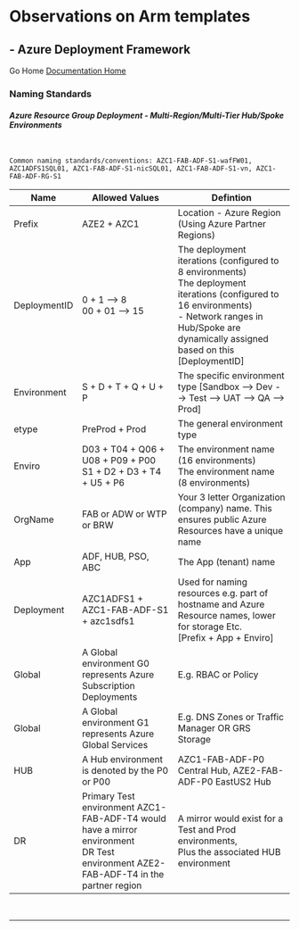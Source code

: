 #  Observations on Arm templates # 

## - Azure Deployment Framework ## 
Go Home [Documentation Home](./ARM.md)

### Naming Standards

#### *Azure Resource Group Deployment - Multi-Region/Multi-Tier Hub/Spoke Environments*
<br/>


    Common naming standards/conventions: AZC1-FAB-ADF-S1-wafFW01, AZC1ADFS1SQL01, AZC1-FAB-ADF-S1-nicSQL01, AZC1-FAB-ADF-S1-vn, AZC1-FAB-ADF-RG-S1

|Name |Allowed Values |Defintion |
|---|---|---|
|Prefix |AZE2 + AZC1|Location - Azure Region (Using Azure Partner Regions) |
|DeploymentID |0 + 1 --> 8 <br/> 00 + 01 --> 15|The deployment iterations (configured to 8 environments) <br/>The deployment iterations (configured to 16 environments)<br/>- Network ranges in Hub/Spoke are dynamically assigned based on this [DeploymentID] |
|Environment|S + D + T + Q + U + P |The specific environment type [Sandbox --> Dev --> Test --> UAT --> QA --> Prod]|
|etype|PreProd + Prod|The general environment type |
|Enviro |D03 + T04 + Q06 + U08 + P09 + P00 <br/>S1 + D2 + D3 + T4 + U5 + P6 |The environment name (16 environments)<br/>The environment name (8 environments)|
|OrgName|FAB or ADW or WTP or BRW|Your 3 letter Organization (company) name. This ensures public Azure Resources have a unique name|
|App|ADF, HUB, PSO, ABC|The App (tenant) name|
|Deployment | AZC1ADFS1 + AZC1-FAB-ADF-S1 + azc1sdfs1 | Used for naming resources e.g. part of hostname and Azure Resource names, lower for storage Etc.<br/> [Prefix + App + Enviro]|
|Global|A Global environment G0 represents Azure Subscription Deployments|E.g. RBAC or Policy|
|Global|A Global environment G1 represents Azure Global Services|E.g. DNS Zones or Traffic Manager OR GRS Storage|
|HUB|A Hub environment is denoted by the P0 or P00|AZC1-FAB-ADF-P0 Central Hub, AZE2-FAB-ADF-P0 EastUS2 Hub|
|DR|Primary Test environment AZC1-FAB-ADF-T4 would have a mirror environment<br/>DR Test environment AZE2-FAB-ADF-T4 in the partner region|A mirror would exist for a Test and Prod environments, <br/>Plus the associated HUB environment|
<br/>

---
